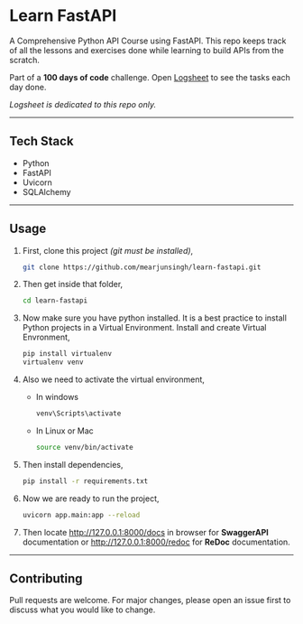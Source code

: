 # Learn FastAPI

A Comprehensive Python API Course using FastAPI. This repo keeps track of all the lessons and exercises done while learning to build APIs from the scratch.

Part of a **100 days of code** challenge. Open [Logsheet](logsheet.md) to see the tasks each day done.

*Logsheet is dedicated to this repo only.*


---

## Tech Stack

- Python
- FastAPI
- Uvicorn
- SQLAlchemy

---

## Usage

1. First, clone this project *(git must be installed)*,
    ```bash
    git clone https://github.com/mearjunsingh/learn-fastapi.git
    ```

2. Then get inside that folder,
    ```bash
    cd learn-fastapi
    ```

3. Now make sure you have python installed. It is a best practice to install Python projects in a Virtual Environment. Install and create Virtual Envronment,
    ```bash
    pip install virtualenv
    virtualenv venv
    ```

4. Also we need to activate the virtual environment,
   - In windows
        ```bash
        venv\Scripts\activate
        ```
   - In Linux or Mac
        ```bash
        source venv/bin/activate
        ```

5. Then install dependencies,
    ```bash
    pip install -r requirements.txt
    ```

6. Now we are ready to run the project,
    ```bash
    uvicorn app.main:app --reload
    ```

7. Then locate http://127.0.0.1:8000/docs in browser for **SwaggerAPI** documentation or http://127.0.0.1:8000/redoc for **ReDoc** documentation.

---

## Contributing

Pull requests are welcome. For major changes, please open an issue first to discuss what you would like to change.